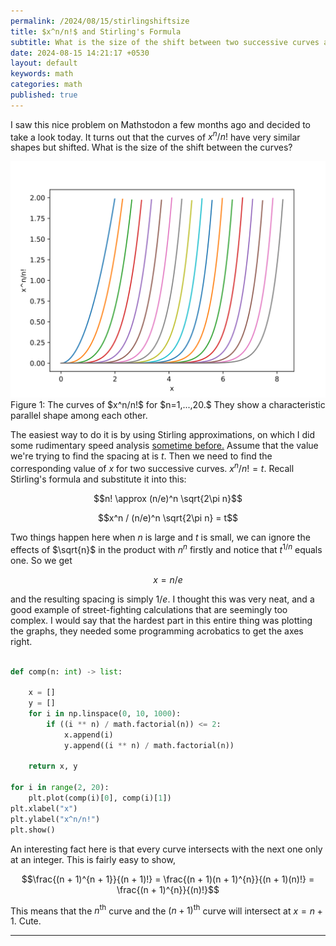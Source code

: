 ```yaml
---
permalink: /2024/08/15/stirlingshiftsize
title: $x^n/n!$ and Stirling's Formula 
subtitle: What is the size of the shift between two successive curves and how do you show that they intersect at integer points? 
date: 2024-08-15 14:21:17 +0530
layout: default
keywords: math
categories: math
published: true
---
```


I saw this nice problem on Mathstodon a few months ago and decided to take a look today. It turns out that the curves of $x^n/n!$ have very similar shapes but shifted. What is the size of the shift between the curves? 

<div class='figure'>
    <img src="/assets/images/stirling.svg"/>
    <div class='caption'>
        <span class='caption-label'>Figure 1: </span> The curves of $x^n/n!$ for $n=1,...,20.$ They show a characteristic parallel shape among each other.
    </div>
</div>

The easiest way to do it is by using Stirling approximations, on which I did some
rudimentary speed analysis <a
href="https://gist.github.com/kyscg/b5f90f5162582f86197ddd7a391ad471">sometime
before.</a> Assume that the value we're trying to find the spacing at is $t.$
Then we need to find the corresponding value of $x$ for two successive curves. $x^n
/ n! = t.$ Recall Stirling's formula and substitute it into this:

$$n! \approx
(n/e)^n \sqrt{2\pi n}$$

$$x^n / (n/e)^n \sqrt{2\pi n} = t$$

Two things happen here
when $n$ is large and $t$ is small, we can ignore the effects of $\sqrt{n}$ in the
product with $n^{n}$ firstly and notice that $t^{1/n}$ equals one. So we get

$$x =
n/e$$

and the resulting spacing is simply $1/e.$ I thought this was very neat, and a
good example of street-fighting calculations that are seemingly too complex. I would
say that the hardest part in this entire thing was plotting the graphs, they needed
some programming acrobatics to get the axes right.

```python

def comp(n: int) -> list:
    
    x = []
    y = []
    for i in np.linspace(0, 10, 1000):
        if ((i ** n) / math.factorial(n)) <= 2:
            x.append(i)
            y.append((i ** n) / math.factorial(n))
    
    return x, y

for i in range(2, 20):
    plt.plot(comp(i)[0], comp(i)[1])
plt.xlabel("x")
plt.ylabel("x^n/n!")
plt.show()
```

An interesting fact here is that every curve intersects with the next one only at an
integer. This is fairly easy to show,

$$\frac{(n + 1)^{n + 1}}{(n + 1)!} = \frac{(n +
1)(n + 1)^{n}}{(n + 1)(n)!} = \frac{(n + 1)^{n}}{(n)!}$$

This means that the
$n^{\text{th}}$ curve and the $(n + 1)^{\text{th}}$ curve will intersect at $x = n + 1.$
Cute.

---
